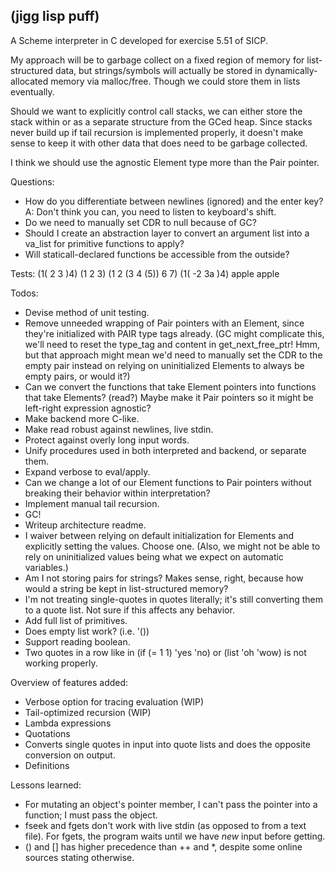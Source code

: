 ## (jigg lisp puff)

A Scheme interpreter in C developed for exercise 5.51 of SICP.

My approach will be to garbage collect on a fixed region of memory for
list-structured data, but strings/symbols will actually be stored in
dynamically-allocated memory via malloc/free. Though we could store them
in lists eventually.

Should we want to explicitly control call stacks, we can either store the
stack within or as a separate structure from the GCed heap. Since stacks
never build up if tail recursion is implemented properly, it doesn't make sense to keep it with other data that does need to be garbage collected.

I think we should use the agnostic Element type more than the Pair pointer.

Questions:
- How do you differentiate between newlines (ignored) and the enter key?
  A: Don't think you can, you need to listen to keyboard's shift.
- Do we need to manually set CDR to null because of GC?
- Should I create an abstraction layer to convert an argument list into
  a va_list for primitive functions to apply?
- Will staticall-declared functions be accessible from the outside?

Tests:
  (1(  2  3  )4)
   (1 2 3)
    (1 2 (3 4 (5)) 6 7)
    (1(  -2  3a  )4)
apple
   apple

Todos:
- Devise method of unit testing.
- Remove unneeded wrapping of Pair pointers with an Element, since they're
  initialized with PAIR type tags already. (GC might complicate this, we'll
  need to reset the type_tag and content in get_next_free_ptr! Hmm, but that
  approach might mean we'd need to manually set the CDR to the empty pair
  instead on relying on uninitialized Elements to always be empty pairs, or
  would it?)
- Can we convert the functions that take Element pointers into functions that
  take Elements? (read?) Maybe make it Pair pointers so it might be left-right
  expression agnostic?
- Make backend more C-like.
- Make read robust against newlines, live stdin.
- Protect against overly long input words.
- Unify procedures used in both interpreted and backend, or separate them.
- Expand verbose to eval/apply.
- Can we change a lot of our Element functions to Pair pointers without
  breaking their behavior within interpretation?
- Implement manual tail recursion.
- GC!
- Writeup architecture readme.
- I waiver between relying on default initialization for Elements and
  explicitly setting the values. Choose one. (Also, we might not be able to
  rely on uninitialized values being what we expect on automatic variables.)
- Am I not storing pairs for strings? Makes sense, right, because how would a
  string be kept in list-structured memory?
- I'm not treating single-quotes in quotes literally; it's still converting
  them to a quote list. Not sure if this affects any behavior.
- Add full list of primitives.
- Does empty list work? (i.e. '())
- Support reading boolean.
- Two quotes in a row like in (if (= 1 1) 'yes 'no) or (list 'oh 'wow) is
  not working properly.

Overview of features added:
- Verbose option for tracing evaluation (WIP)
- Tail-optimized recursion (WIP)
- Lambda expressions
- Quotations
- Converts single quotes in input into quote lists and does the opposite
  conversion on output.
- Definitions

Lessons learned:
- For mutating an object's pointer member, I can't pass the pointer into
  a function; I must pass the object.
- fseek and fgets don't work with live stdin (as opposed to from a text file).
  For fgets, the program waits until we have _new_ input before getting.
- () and [] has higher precedence than ++ and *, despite some online sources
  stating otherwise.
